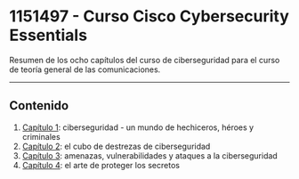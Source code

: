 <!-- .slide: data-background="#E6F7FF" -->

# 1151497 - Curso Cisco Cybersecurity Essentials <!-- .element: class="r-fit-text" -->

Resumen de los ocho capítulos del curso de ciberseguridad
para el curso de teoría general de las comunicaciones. <!-- .element: class="r-fit-text" -->

---

## Contenido

1. [Capítulo 1](#/01_cap_01): ciberseguridad - un mundo de hechiceros, héroes y criminales
2. [Capítulo 2](#/02_cap_02): el cubo de destrezas de ciberseguridad
3. [Capítulo 3](#/03_cap_03): amenazas, vulnerabilidades y ataques a la ciberseguridad
4. [Capítulo 4](#/04_cap_04): el arte de proteger los secretos
